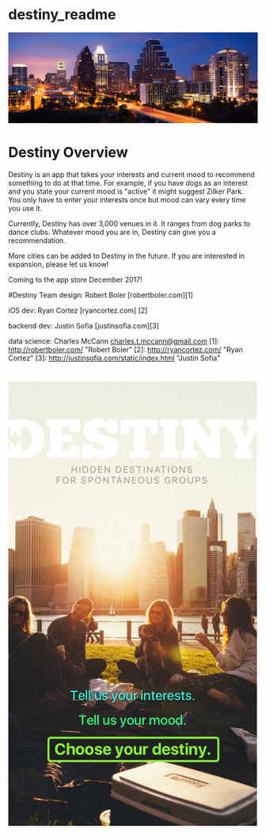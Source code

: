 ﻿# destiny_readme

![alt text](images/tx-austin-skyline-feature.jpg?raw=true)

# Destiny Overview

Destiny is an app that takes your interests and current mood to recommend something to do at that time. For example, if you have
dogs as an interest and you state your current mood is "active" it might suggest Zilker Park. You only have to enter your 
interests once but mood can vary every time you use it.

Currently, Destiny has over 3,000 venues in it. It ranges from dog parks to dance clubs. Whatever mood you are in, Destiny can give you a recommendation.

More cities can be added to Destiny in the future. If you are interested in expansion, please let us know!

Coming to the app store December 2017!

#Destiny Team
design: Robert Boler [robertboler.com][1]

iOS dev: Ryan Cortez [ryancortez.com] [2]      

backend dev: Justin Sofia [justinsofia.com][3]

data science: Charles McCann charles.t.mccann@gmail.com
[1]: http://robertboler.com/ "Robert Boler"
[2]: http://ryancortez.com/ "Ryan Cortez"
[3]: http://justinsofia.com/static/index.html "Justin Sofia"
#
![alt text](images/destiny.jpg?raw=true)
